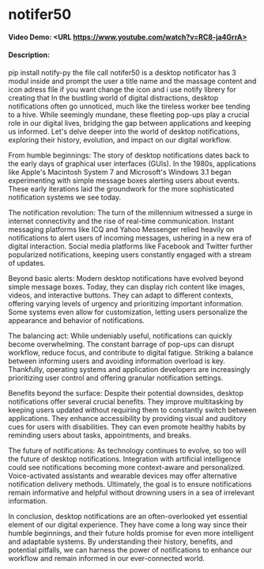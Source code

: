 # notifer50
#### Video Demo:  <URL https://www.youtube.com/watch?v=RC8-ja4GrrA>
#### Description:
pip install notify-py
the file call notifer50 is a desktop notificator has 3 modul inside and prompt the user a title name and the massage content and icon adress file if you want change the icon and i use notify librery for creating that
In the bustling world of digital distractions, desktop notifications often go unnoticed, much like the tireless worker bee tending to a hive. While seemingly mundane, these fleeting pop-ups play a crucial role in our digital lives, bridging the gap between applications and keeping us informed. Let's delve deeper into the world of desktop notifications, exploring their history, evolution, and impact on our digital workflow.

From humble beginnings: The story of desktop notifications dates back to the early days of graphical user interfaces (GUIs). In the 1980s, applications like Apple's Macintosh System 7 and Microsoft's Windows 3.1 began experimenting with simple message boxes alerting users about events. These early iterations laid the groundwork for the more sophisticated notification systems we see today.

The notification revolution: The turn of the millennium witnessed a surge in internet connectivity and the rise of real-time communication. Instant messaging platforms like ICQ and Yahoo Messenger relied heavily on notifications to alert users of incoming messages, ushering in a new era of digital interaction. Social media platforms like Facebook and Twitter further popularized notifications, keeping users constantly engaged with a stream of updates.

Beyond basic alerts: Modern desktop notifications have evolved beyond simple message boxes. Today, they can display rich content like images, videos, and interactive buttons. They can adapt to different contexts, offering varying levels of urgency and prioritizing important information. Some systems even allow for customization, letting users personalize the appearance and behavior of notifications.

The balancing act: While undeniably useful, notifications can quickly become overwhelming. The constant barrage of pop-ups can disrupt workflow, reduce focus, and contribute to digital fatigue. Striking a balance between informing users and avoiding information overload is key. Thankfully, operating systems and application developers are increasingly prioritizing user control and offering granular notification settings.

Benefits beyond the surface: Despite their potential downsides, desktop notifications offer several crucial benefits. They improve multitasking by keeping users updated without requiring them to constantly switch between applications. They enhance accessibility by providing visual and auditory cues for users with disabilities. They can even promote healthy habits by reminding users about tasks, appointments, and breaks.

The future of notifications: As technology continues to evolve, so too will the future of desktop notifications. Integration with artificial intelligence could see notifications becoming more context-aware and personalized. Voice-activated assistants and wearable devices may offer alternative notification delivery methods. Ultimately, the goal is to ensure notifications remain informative and helpful without drowning users in a sea of irrelevant information.

In conclusion, desktop notifications are an often-overlooked yet essential element of our digital experience. They have come a long way since their humble beginnings, and their future holds promise for even more intelligent and adaptable systems. By understanding their history, benefits, and potential pitfalls, we can harness the power of notifications to enhance our workflow and remain informed in our ever-connected world.
